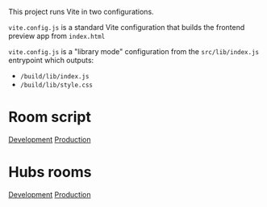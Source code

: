 This project runs Vite in two configurations.

`vite.config.js` is a standard Vite configuration that builds the frontend preview app from `index.html`

`vite.config.js` is a "library mode" configuration from the `src/lib/index.js` entrypoint which outputs:

- `/build/lib/index.js`
- `/build/lib/style.css`

# Room script

[Development](https://mattrossman.ngrok.io/lib/index.js)
[Production](https://www.aelatgt.org/cisco-hubs-scripts/lib/index.js)

# Hubs rooms

[Development](https://hubs.aelatgt.net/CWsexjb/cisco-development)
[Production](https://hubs.aelatgt.net/2cYwtQW/cisco-production/)
